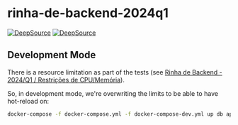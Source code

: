 # rinha-de-backend-2024q1

[![DeepSource](https://app.deepsource.com/gh/lmtani/rinha-2024-q1-code.svg/?label=active+issues&show_trend=true&token=oaZwqcM0_ISSxJOb8jG6RvwX)](https://app.deepsource.com/gh/lmtani/rinha-2024-q1-code/)
[![DeepSource](https://app.deepsource.com/gh/lmtani/rinha-2024-q1-code.svg/?label=code+coverage&show_trend=true&token=oaZwqcM0_ISSxJOb8jG6RvwX)](https://app.deepsource.com/gh/lmtani/rinha-2024-q1-code/)

## Development Mode

There is a resource limitation as part of the tests (see [Rinha de Backend - 2024/Q1 / Restrições de CPU/Memória](https://github.com/zanfranceschi/rinha-de-backend-2024-q1?tab=readme-ov-file#restri%C3%A7%C3%B5es-de-cpumem%C3%B3ria)).

So, in development mode, we're overwriting the limits to be able to have hot-reload on:
```sh
docker-compose -f docker-compose.yml -f docker-compose-dev.yml up db api01
```
